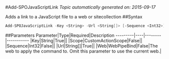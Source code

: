 #Add-SPOJavaScriptLink
*Topic automatically generated on: 2015-09-17*

Adds a link to a JavaScript file to a web or sitecollection
##Syntax
```powershell
Add-SPOJavaScriptLink -Key <String> -Url <String[]> [-Sequence <Int32>] [-Scope <CustomActionScope>] [-Web <WebPipeBind>]
```


##Parameters
Parameter|Type|Required|Description
---------|----|--------|-----------
|Key|String|True||
|Scope|CustomActionScope|False||
|Sequence|Int32|False||
|Url|String[]|True||
|Web|WebPipeBind|False|The web to apply the command to. Omit this parameter to use the current web.|
<!-- Ref: F034704BA5E1D1B5187AB159901C5BAC -->
